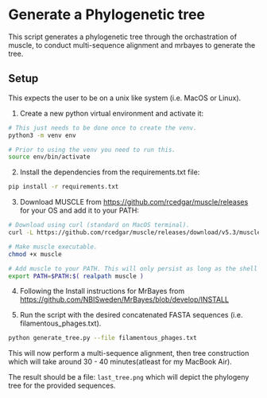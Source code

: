 # Generate a Phylogenetic tree

This script generates a phylogenetic tree through the orchastration of muscle,
to conduct multi-sequence alignment and mrbayes to generate the tree.

## Setup
This expects the user to be on a unix like system (i.e. MacOS or Linux).

1. Create a new python virtual environment and activate it:
```zsh
# This just needs to be done once to create the venv.
python3 -m venv env

# Prior to using the venv you need to run this.
source env/bin/activate
```
2. Install the dependencies from the requirements.txt file:
```zsh
pip install -r requirements.txt
```

3. Download MUSCLE from https://github.com/rcedgar/muscle/releases for your OS and add it to your PATH:
```zsh
# Download using curl (standard on MacOS terminal).
curl -L https://github.com/rcedgar/muscle/releases/download/v5.3/muscle-osx-arm64.v5.3 --output muscle

# Make muscle executable.
chmod +x muscle

# Add muscle to your PATH. This will only persist as long as the shell is open, so you need to run again later in a new shell.
export PATH=$PATH:$( realpath muscle )
```

4. Following the Install instructions for MrBayes from https://github.com/NBISweden/MrBayes/blob/develop/INSTALL

5. Run the script with the desired concatenated FASTA sequences (i.e. filamentous_phages.txt).
```zsh
python generate_tree.py --file filamentous_phages.txt
```
This will now perform a multi-sequence alignment, then tree construction which will take around 30 - 40 minutes(atleast for my MacBook Air).

The result should be a file: `last_tree.png` which will depict the phylogeny tree for the provided sequences.






